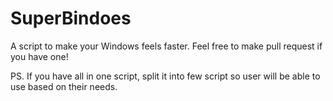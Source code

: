 # SuperBindoes
A script to make your Windows feels faster. Feel free to make pull request if you have one!

PS. If you have all in one script, split it into few script so user will be able to use based on their needs.
